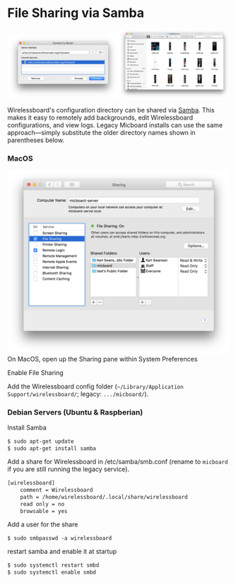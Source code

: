 # File Sharing via Samba
<p align="center">
  <img width="50%" src="img/smb.png"><img width="50%" src="img/smb_folder.png">
</p>

Wirelessboard's configuration directory can be shared via [Samba](https://www.samba.org). This makes it easy to remotely add backgrounds, edit Wirelessboard configurations, and view logs. Legacy Micboard installs can use the same approach—simply substitute the older directory names shown in parentheses below.

### MacOS
![mac fileshare](img/smb_server_mac.png)
On MacOS, open up the Sharing pane within System Preferences

Enable File Sharing

Add the Wirelessboard config folder (`~/Library/Application Support/wirelessboard/`; legacy: `.../micboard/`).

### Debian Servers (Ubuntu & Raspberian)
Install Samba

```
$ sudo apt-get update
$ sudo apt-get install samba
```

Add a share for Wirelessboard in /etc/samba/smb.conf (rename to `micboard` if you are still running the legacy service).

```
[wirelessboard]
    comment = Wirelessboard
    path = /home/wirelessboard/.local/share/wirelessboard
    read only = no
    browsable = yes
```

Add a user for the share
```
$ sudo smbpasswd -a wirelessboard
```

restart samba and enable it at startup

```
$ sudo systemctl restart smbd
$ sudo systemctl enable smbd
```
